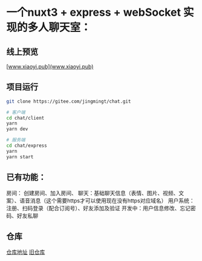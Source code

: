 # 一个nuxt3 + express + webSocket 实现的多人聊天室：

## 线上预览
[www.xiaoyi.pub](www.xiaoyi.pub)

## 项目运行
```sh
git clone https://gitee.com/jingmingt/chat.git

# 客户端
cd chat/client
yarn
yarn dev

# 服务端
cd chat/express
yarn
yarn start

```


## 已有功能：
房间： 创建房间、加入房间、
聊天：基础聊天信息（表情、图片、视频、文案）、语音消息（这个需要https才可以使用现在没有https对应域名）
用户系统：注册、扫码登录（配合订阅号）、好友添加及验证
开发中：用户信息修改、忘记密码、好友私聊

## 仓库
[仓库地址](https://gitee.com/jingmingt/chat)
[旧仓库](https://github.com/xiaoyi1255/nuxt3-temple)